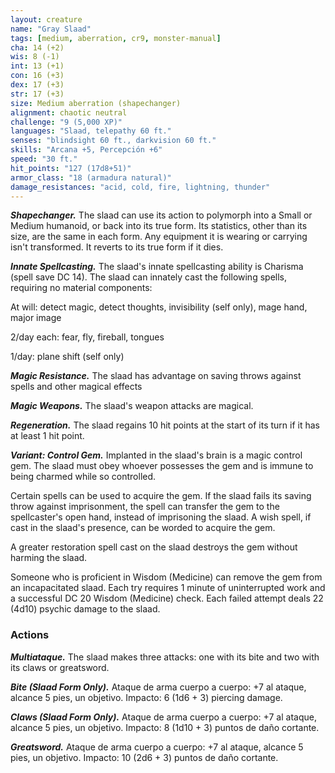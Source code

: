```yaml
---
layout: creature
name: "Gray Slaad"
tags: [medium, aberration, cr9, monster-manual]
cha: 14 (+2)
wis: 8 (-1)
int: 13 (+1)
con: 16 (+3)
dex: 17 (+3)
str: 17 (+3)
size: Medium aberration (shapechanger)
alignment: chaotic neutral
challenge: "9 (5,000 XP)"
languages: "Slaad, telepathy 60 ft."
senses: "blindsight 60 ft., darkvision 60 ft."
skills: "Arcana +5, Percepción +6"
speed: "30 ft."
hit_points: "127 (17d8+51)"
armor_class: "18 (armadura natural)"
damage_resistances: "acid, cold, fire, lightning, thunder"
---
```


***Shapechanger.*** The slaad can use its action to polymorph into a Small or Medium humanoid, or back into its true form. Its statistics, other than its size, are the same in each form. Any equipment it is wearing or carrying isn't transformed. It reverts to its true form if it dies.

***Innate Spellcasting.*** The slaad's innate spellcasting ability is Charisma (spell save DC 14). The slaad can innately cast the following spells, requiring no material components:

At will: detect magic, detect thoughts, invisibility (self only), mage hand, major image

2/day each: fear, fly, fireball, tongues

1/day: plane shift (self only)

***Magic Resistance.*** The slaad has advantage on saving throws against spells and other magical effects

***Magic Weapons.*** The slaad's weapon attacks are magical.

***Regeneration.*** The slaad regains 10 hit points at the start of its turn if it has at least 1 hit point.

***Variant: Control Gem.*** Implanted in the slaad's brain is a magic control gem. The slaad must obey whoever possesses the gem and is immune to being charmed while so controlled.

Certain spells can be used to acquire the gem. If the slaad fails its saving throw against imprisonment, the spell can transfer the gem to the spellcaster's open hand, instead of imprisoning the slaad. A wish spell, if cast in the slaad's presence, can be worded to acquire the gem.

A greater restoration spell cast on the slaad destroys the gem without harming the slaad.

Someone who is proficient in Wisdom (Medicine) can remove the gem from an incapacitated slaad. Each try requires 1 minute of uninterrupted work and a successful DC 20 Wisdom (Medicine) check. Each failed attempt deals 22 (4d10) psychic damage to the slaad.

### Actions

***Multiataque.*** The slaad makes three attacks: one with its bite and two with its claws or greatsword.

***Bite (Slaad Form Only).*** Ataque de arma cuerpo a cuerpo: +7 al ataque, alcance 5 pies, un objetivo. Impacto: 6 (1d6 + 3) piercing damage.

***Claws (Slaad Form Only).*** Ataque de arma cuerpo a cuerpo: +7 al ataque, alcance 5 pies, un objetivo. Impacto: 8 (1d10 + 3) puntos de daño cortante.

***Greatsword.*** Ataque de arma cuerpo a cuerpo: +7 al ataque, alcance 5 pies, un objetivo. Impacto: 10 (2d6 + 3) puntos de daño cortante.